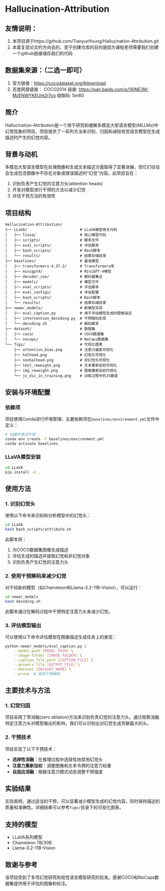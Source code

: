 # Hallucination-Attribution

## 友情说明：
1. 本项目源于https://github.com/TianyunYoung/Hallucination-Attribution.git
2. 本着复现论文的方向去的，至于创建仓库的目的是因为课程老师需要我们创建一个github链接储存我们的代码
## 数据集来源：（二选一即可）
1. 官方链接：https://cocodataset.org/#download
2. 百度网盘链接：
COCO2014
链接: https://pan.baidu.com/s/1XiNE3M-MzENWYKEUm2r7cg 
提取码: 5m60

## 简介
Hallucination-Attribution是一个用于研究和缓解多模态大型语言模型(MLLMs)中幻觉现象的项目。项目提供了一系列方法来识别、归因和减轻视觉语言模型在生成描述时产生的幻觉内容。

## 背景与动机
多模态大型语言模型在处理图像和生成文本描述方面取得了显著进展，但它们往往会生成包含图像中不存在对象或错误描述的"幻觉"内容。此项目旨在：
1. 识别负责产生幻觉的注意力头(attention heads)
2. 开发对模型进行干预的方法以减少幻觉
3. 评估干预方法的有效性

## 项目结构
```
Hallucination-Attribution/
├── LLaVA/                        # LLaVA模型相关代码
│   ├── llava/                    # 核心模型代码
│   ├── scripts/                  # 脚本文件
│   ├── eval_scripts/             # 评估脚本
│   ├── bash_scripts/             # Bash脚本
│   └── results/                  # 结果存储目录
├── baselines/                    # 基准模型
│   ├── transformers-4.37.2/      # Transformers库
│   ├── minigpt4/                 # MiniGPT-4模型
│   ├── decoder_zoo/              # 解码器集合
│   ├── models/                   # 模型文件
│   ├── eval_scripts/             # 评估脚本
│   ├── eval_configs/             # 评估配置
│   ├── bash_scripts/             # Bash脚本
│   └── results/                  # 结果存储目录
├── newer_models/                 # 新模型实现
│   ├── eval_caption.py           # 用于评估模型生成的图像描述
│   ├── intervention_decoding.py  # 干预解码实现
│   └── decoding.sh               # 解码脚本
├── dataset/                      # 数据集
│   ├── coco/                     # COCO数据集
│   └── nocaps/                   # NoCaps数据集
└── figs/                         # 可视化图表
    ├── attention_bias.png        # 注意力偏差可视化
    ├── halhead.png               # 幻觉头可视化
    ├── nonhalhead.png            # 非幻觉头可视化
    ├── text_reweight.png         # 文本重新加权可视化
    ├── img_reweight.png          # 图像重新加权可视化
    └── js_div_in_training.png    # 训练过程中的JS散度
```

## 安装与环境配置
### 依赖项
项目使用Conda进行环境管理，主要依赖项在`baselines/environment.yml`文件中定义：

```bash
# 创建并激活环境
conda env create -f baselines/environment.yml
conda activate baselines
```

### LLaVA模型安装
```bash
cd LLaVA
pip install -e .
```

## 使用方法

### 1. 识别幻觉头
使用以下命令来识别和分析模型中的幻觉头：

```bash
cd LLaVA
bash bash_scripts/attribute.sh
```

此脚本将：
1. 为COCO数据集图像生成描述
2. 评估生成的描述并提取幻觉和非幻觉对象
3. 识别负责产生幻觉的注意力头

### 2. 使用干预解码来减少幻觉
对于较新的模型（如Chameleon和Llama-3.2-11B-Vision），可以运行：

```bash
cd newer_models
bash decoding.sh
```

此脚本通过在解码过程中干预特定注意力头来减少幻觉。

### 3. 评估模型输出
可以使用以下命令评估模型在图像描述生成任务上的表现：

```bash
python newer_models/eval_caption.py \
    --model-path [MODEL_PATH] \
    --image-folder [IMAGE_FOLDER] \
    --caption_file_path [CAPTION_FILE] \
    --answers-file [OUTPUT_FILE] \
    --dataset [DATASET_NAME] \
    --prune  # 启用干预解码
```

## 主要技术与方法

### 1. 幻觉归因
项目采用了零消融(zero ablation)方法来识别负责幻觉的注意力头。通过观察消融特定注意力头对模型输出的影响，我们可以识别出对幻觉生成贡献最大的头。

### 2. 干预技术
项目实现了以下干预技术：
- **选择性消融**：在推理过程中选择性地禁用幻觉头
- **注意力重新加权**：调整图像和文本令牌的注意力权重
- **自适应消融**：根据注意力模式动态调整干预强度

## 实验结果
实验表明，通过适当的干预，可以显著减少模型生成的幻觉内容，同时保持描述的质量和准确性。详细结果可以参考`figs/`目录下的可视化图表。

## 支持的模型
- LLaVA系列模型
- Chameleon 7B/30B
- Llama-3.2-11B-Vision

## 致谢与参考
该项目受到了多项幻觉研究和视觉语言模型研究的启发。感谢COCO和NoCaps数据集提供用于评估的图像和标注。 
